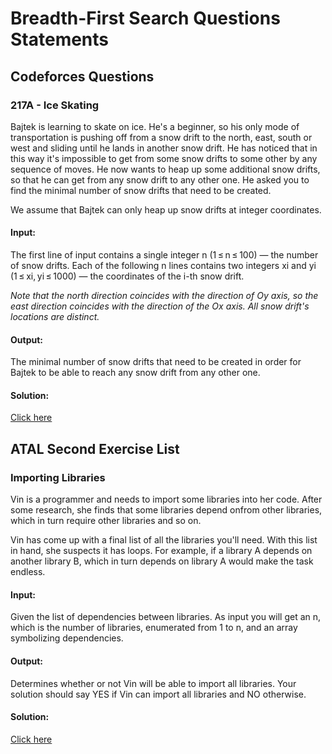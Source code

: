 # Breadth-First Search Questions Statements

## Codeforces Questions

### 217A - Ice Skating

Bajtek is learning to skate on ice. He's a beginner, so his only mode of transportation is pushing off from a snow drift to the north, east, south or west and sliding until he lands in another snow drift. He has noticed that in this way it's impossible to get from some snow drifts to some other by any sequence of moves. He now wants to heap up some additional snow drifts, so that he can get from any snow drift to any other one. He asked you to find the minimal number of snow drifts that need to be created.

We assume that Bajtek can only heap up snow drifts at integer coordinates.

#### Input:

The first line of input contains a single integer n (1 ≤ n ≤ 100) — the number of snow drifts. Each of the following n lines contains two integers xi and yi (1 ≤ xi, yi ≤ 1000) — the coordinates of the i-th snow drift.

_Note that the north direction coinсides with the direction of Oy axis, so the east direction coinсides with the direction of the Ox axis. All snow drift's locations are distinct._

#### Output:

The minimal number of snow drifts that need to be created in order for Bajtek to be able to reach any snow drift from any other one.

#### Solution:

[Click here](./ice-skating.py)

## ATAL Second Exercise List

### Importing Libraries

Vin is a programmer and needs to import some libraries into her code. After some research, she finds that some libraries depend onfrom other libraries, which in turn require other libraries and so on. 

Vin has come up with a final list of all the libraries you'll need. With this list in hand, she suspects it has loops. For example, if a library A depends on another library B, which in turn depends on library A would make the task endless.

#### Input:

Given the list of dependencies between libraries. As input you will get an n, which is the number of libraries, enumerated from 1 to n, and an array symbolizing dependencies.

#### Output:

Determines whether or not Vin will be able to import all libraries. Your solution should say YES if Vin can import all libraries and NO otherwise.

#### Solution:

[Click here](./importing-libraries.py)